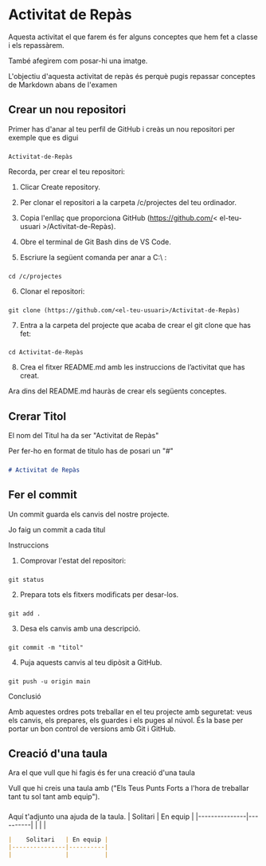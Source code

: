 # Activitat de Repàs 

Aquesta activitat el que farem és fer alguns conceptes que hem fet a classe i els repassàrem.

També afegirem com posar-hi una imatge. 

L'objectiu d'aquesta activitat de repàs és perquè pugis repassar conceptes de Markdown abans de l'examen

## Crear un nou repositori 

Primer has d'anar al teu perfil de GitHub i creàs un nou repositori per exemple que es digui 
### 
    Activitat-de-Repàs 

Recorda, per crear el teu repositori:

1. Clicar Create repository.

2. Per clonar el repositori a la carpeta /c/projectes del teu ordinador.

3. Copia l'enllaç que proporciona GitHub (https://github.com/< el-teu-usuari >/Activitat-de-Repàs).

4. Obre el terminal de Git Bash dins de VS Code.

5. Escriure la següent comanda per anar a C:\ :
###
    cd /c/projectes

6. Clonar el repositori:

### 
    git clone (https://github.com/<el-teu-usuari>/Activitat-de-Repàs)

7. Entra a la carpeta del projecte que acaba de crear el git clone que has fet:

###
    cd Activitat-de-Repàs 

8. Crea el fitxer README.md amb les instruccions de l’activitat que has creat.

Ara dins del README.md hauràs de crear els següents conceptes.



## Crerar Titol 
El nom del Titul ha da ser "Activitat de Repàs"

 Per fer-ho en format de titulo has de posari un "#" 

###
```markdown
# Activitat de Repàs
```

## Fer el commit 

Un commit guarda els canvis del nostre projecte.

Jo faig un commit a cada titul 

Instruccions 

1. Comprovar l'estat del repositori:

### 
    git status

2. Prepara tots els fitxers modificats per desar-los.

### 
    git add .

3.  Desa els canvis amb una descripció.

### 
    git commit -m "titol"

4. Puja aquests canvis al teu dipòsit a GitHub.

### 
    git push -u origin main

Conclusió

Amb aquestes ordres pots treballar en el teu projecte amb seguretat: veus els canvis, els prepares, els guardes i els puges al núvol. És la base per portar un bon control de versions amb Git i GitHub.

## Creació d'una taula
Ara el que vull que hi fagis és fer una creació d'una taula

Vull que hi creis una taula amb ("Els Teus Punts Forts a l'hora de treballar tant tu sol tant amb equip").



### 
Aquí t'adjunto una ajuda de la taula.
|    Solitari   | En equip |
|---------------|----------|
|               |          |

```markdown
|    Solitari   | En equip |
|---------------|----------|
|               |          |
```


